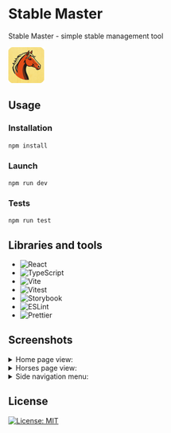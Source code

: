 # Stable Master

Stable Master - simple stable management tool

![stable-master](public/icons/android-icon-72x72.png 'Stable Master')

## Usage

### Installation

```
npm install
```

### Launch

```
npm run dev
```

### Tests

```
npm run test
```

## Libraries and tools

- ![React](https://img.shields.io/badge/react-%2320232a.svg?style=for-the-badge&logo=react&logoColor=%2361DAFB)
- ![TypeScript](https://img.shields.io/badge/typescript-%23007ACC.svg?style=for-the-badge&logo=typescript&logoColor=white)
- ![Vite](https://img.shields.io/badge/vite-%23646CFF.svg?style=for-the-badge&logo=vite&logoColor=white)
- ![Vitest](https://img.shields.io/badge/-Vitest-252529?style=for-the-badge&logo=vitest&logoColor=FCC72B)
- ![Storybook](https://img.shields.io/badge/-Storybook-FF4785?style=for-the-badge&logo=storybook&logoColor=white)
- ![ESLint](https://img.shields.io/badge/ESLint-4B3263?style=for-the-badge&logo=eslint&logoColor=white)
- ![Prettier](https://img.shields.io/badge/prettier-%23F7B93E.svg?style=for-the-badge&logo=prettier&logoColor=black)

## Screenshots

<details>
<summary>Home page view:</summary>
<img src="https://stablemaster.wroblewskipiotr.pl/screenshots/sm_Screenshot1.jpg" alt="Stable Master - Home view">
</details>

<details>
<summary>Horses page view:</summary>
<img src="https://stablemaster.wroblewskipiotr.pl/screenshots/sm_Screenshot2.jpg" alt="Stable Master - Horses view">
</details>

<details>
<summary>Side navigation menu:</summary>
<img src="https://stablemaster.wroblewskipiotr.pl/screenshots/sm_Screenshot3.jpg" alt="Stable Master - side menu">
</details>


## License

[![License: MIT](https://img.shields.io/badge/License-MIT-yellow.svg)](https://opensource.org/licenses/MIT)
